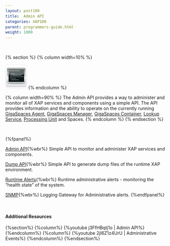 ```yaml
---
layout: post100
title:  Admin API
categories: XAP100
parent: programmers-guide.html
weight: 1800
---
```



<br>


{% section %}
{% column  width=10% %}

![space-document.png](/attachment_files/subject/admin-api.png)
{% endcolumn %}

{% column width=90% %}
The Admin API provides a way to administer and monitor all of XAP services and components using a simple API. The API provides information and the ability to operate on the currently running [GigaSpaces Agent](/product_overview/service-grid.html#gsa), [GigaSpaces Manager](/product_overview/service-grid.html#gsm), [GigaSpaces Container](/product_overview/service-grid.html#gsc), [Lookup Service](/product_overview/service-grid.html#lus), [Processing Unit](./the-processing-unit-overview.html) and Spaces.
{% endcolumn %}
{% endsection %}

<br>

{%fpanel%}

[Admin API](./administration-and-monitoring-api.html){%wbr%}
Simple API to monitor and administer XAP services and components.

[Dump API](./dump.html){%wbr%}
Simple API to generate dump files of the runtime XAP environment.

[Runtime Alerts](./administrative-alerts.html){%wbr%}
Runtime administrative alerts - monitoring the “health state” of the system.

[SNMP](./snmp-connectivity-via-alert-logging-gateway.html){%wbr%}
Logging Gateway for Administrative alerts.
{%endfpanel%}

<br>

#### Additional Resources

{%section%}
{%column%}
{%youtube j3FfHBqtj1o | Admin API%}
{%endcolumn%}
{%column%}
{%youtube 2jI6Z1z4UrU | Administrative Events%}
{%endcolumn%}
{%endsection%}
